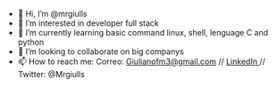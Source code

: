 - 👋 Hi, I’m @mrgiulls
- 👀 I’m interested in developer full stack
- 🌱 I’m currently learning basic command linux, shell, lenguage C and python
- 💞️ I’m looking to collaborate on big companys 
- 📫 How to reach me: Correo: Giulianofm3@gmail.com // [LinkedIn ](https://www.linkedin.com/in/giuliano-flores-mesias/)// Twitter: @Mrgiulls

<!---
mrgiulls/mrgiulls is a ✨ special ✨ repository because its `README.md` (this file) appears on your GitHub profile.
You can click the Preview link to take a look at your changes.
--->
